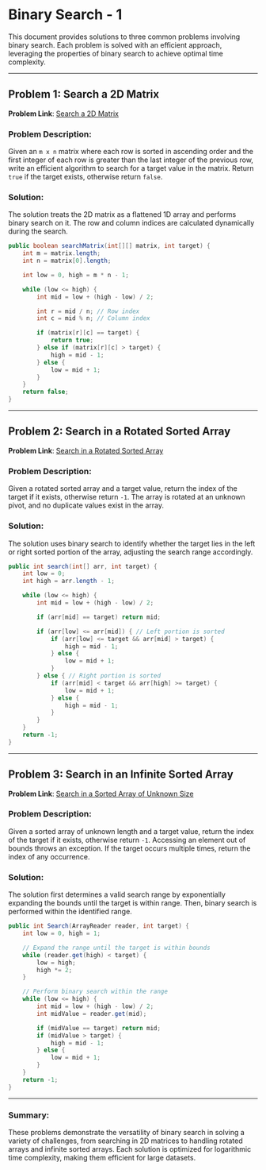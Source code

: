 # Binary Search - 1

This document provides solutions to three common problems involving binary search. Each problem is solved with an efficient approach, leveraging the properties of binary search to achieve optimal time complexity.

---

## Problem 1: Search a 2D Matrix

**Problem Link**: [Search a 2D Matrix](https://leetcode.com/problems/search-a-2d-matrix/)

### Problem Description:
Given an `m x n` matrix where each row is sorted in ascending order and the first integer of each row is greater than the last integer of the previous row, write an efficient algorithm to search for a target value in the matrix. Return `true` if the target exists, otherwise return `false`.

### Solution:
The solution treats the 2D matrix as a flattened 1D array and performs binary search on it. The row and column indices are calculated dynamically during the search.

```java
public boolean searchMatrix(int[][] matrix, int target) {
    int m = matrix.length;
    int n = matrix[0].length;

    int low = 0, high = m * n - 1;

    while (low <= high) {
        int mid = low + (high - low) / 2;

        int r = mid / n; // Row index
        int c = mid % n; // Column index

        if (matrix[r][c] == target) {
            return true;
        } else if (matrix[r][c] > target) {
            high = mid - 1;
        } else {
            low = mid + 1;
        }
    }
    return false;
}
```

---

## Problem 2: Search in a Rotated Sorted Array

**Problem Link**: [Search in a Rotated Sorted Array](https://leetcode.com/problems/search-in-rotated-sorted-array/)

### Problem Description:
Given a rotated sorted array and a target value, return the index of the target if it exists, otherwise return `-1`. The array is rotated at an unknown pivot, and no duplicate values exist in the array.

### Solution:
The solution uses binary search to identify whether the target lies in the left or right sorted portion of the array, adjusting the search range accordingly.

```java
public int search(int[] arr, int target) {
    int low = 0;
    int high = arr.length - 1;

    while (low <= high) {
        int mid = low + (high - low) / 2;

        if (arr[mid] == target) return mid;

        if (arr[low] <= arr[mid]) { // Left portion is sorted
            if (arr[low] <= target && arr[mid] > target) {
                high = mid - 1;
            } else {
                low = mid + 1;
            }
        } else { // Right portion is sorted
            if (arr[mid] < target && arr[high] >= target) {
                low = mid + 1;
            } else {
                high = mid - 1;
            }
        }
    }
    return -1;
}
```

---

## Problem 3: Search in an Infinite Sorted Array

**Problem Link**: [Search in a Sorted Array of Unknown Size](https://leetcode.com/problems/search-in-a-sorted-array-of-unknown-size/)

### Problem Description:
Given a sorted array of unknown length and a target value, return the index of the target if it exists, otherwise return `-1`. Accessing an element out of bounds throws an exception. If the target occurs multiple times, return the index of any occurrence.

### Solution:
The solution first determines a valid search range by exponentially expanding the bounds until the target is within range. Then, binary search is performed within the identified range.

```java
public int Search(ArrayReader reader, int target) {
    int low = 0, high = 1;

    // Expand the range until the target is within bounds
    while (reader.get(high) < target) {
        low = high;
        high *= 2;
    }

    // Perform binary search within the range
    while (low <= high) {
        int mid = low + (high - low) / 2;
        int midValue = reader.get(mid);

        if (midValue == target) return mid;
        if (midValue > target) {
            high = mid - 1;
        } else {
            low = mid + 1;
        }
    }
    return -1;
}
```

---

### Summary:
These problems demonstrate the versatility of binary search in solving a variety of challenges, from searching in 2D matrices to handling rotated arrays and infinite sorted arrays. Each solution is optimized for logarithmic time complexity, making them efficient for large datasets.
